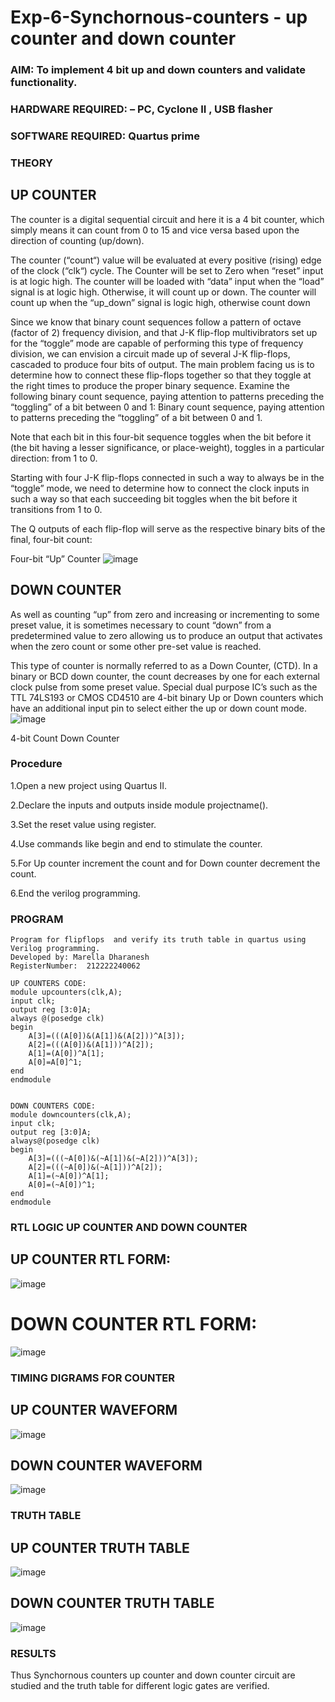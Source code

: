 # Exp-6-Synchornous-counters - up counter and down counter 
### AIM: To implement 4 bit up and down counters and validate  functionality.
### HARDWARE REQUIRED:  – PC, Cyclone II , USB flasher
### SOFTWARE REQUIRED:   Quartus prime
### THEORY 

## UP COUNTER 
The counter is a digital sequential circuit and here it is a 4 bit counter, which simply means it can count from 0 to 15 and vice versa based upon the direction of counting (up/down). 

The counter (“count“) value will be evaluated at every positive (rising) edge of the clock (“clk“) cycle.
The Counter will be set to Zero when “reset” input is at logic high.
The counter will be loaded with “data” input when the “load” signal is at logic high. Otherwise, it will count up or down.
The counter will count up when the “up_down” signal is logic high, otherwise count down

Since we know that binary count sequences follow a pattern of octave (factor of 2) frequency division, and that J-K flip-flop multivibrators set up for the “toggle” mode are capable of performing this type of frequency division, we can envision a circuit made up of several J-K flip-flops, cascaded to produce four bits of output.
The main problem facing us is to determine how to connect these flip-flops together so that they toggle at the right times to produce the proper binary sequence.
Examine the following binary count sequence, paying attention to patterns preceding the “toggling” of a bit between 0 and 1:
Binary count sequence, paying attention to patterns preceding the “toggling” of a bit between 0 and 1.

Note that each bit in this four-bit sequence toggles when the bit before it (the bit having a lesser significance, or place-weight), toggles in a particular direction: from 1 to 0.



 
 

Starting with four J-K flip-flops connected in such a way to always be in the “toggle” mode, we need to determine how to connect the clock inputs in such a way so that each succeeding bit toggles when the bit before it transitions from 1 to 0.

The Q outputs of each flip-flop will serve as the respective binary bits of the final, four-bit count:

 
 

Four-bit “Up” Counter
![image](https://user-images.githubusercontent.com/36288975/169644758-b2f4339d-9532-40c5-af40-8f4f8c942e2c.png)



## DOWN COUNTER 

As well as counting “up” from zero and increasing or incrementing to some preset value, it is sometimes necessary to count “down” from a predetermined value to zero allowing us to produce an output that activates when the zero count or some other pre-set value is reached.

This type of counter is normally referred to as a Down Counter, (CTD). In a binary or BCD down counter, the count decreases by one for each external clock pulse from some preset value. Special dual purpose IC’s such as the TTL 74LS193 or CMOS CD4510 are 4-bit binary Up or Down counters which have an additional input pin to select either the up or down count mode.
![image](https://user-images.githubusercontent.com/36288975/169644844-1a14e123-7228-4ed8-81a9-eb937dff4ac8.png)


4-bit Count Down Counter
### Procedure

1.Open a new project using Quartus II.

2.Declare the inputs and outputs inside module projectname().

3.Set the reset value using register.

4.Use commands like begin and end to stimulate the counter.

5.For Up counter increment the count and for Down counter decrement the count.

6.End the verilog programming.



### PROGRAM 
```
Program for flipflops  and verify its truth table in quartus using Verilog programming.
Developed by: Marella Dharanesh
RegisterNumber:  212222240062

UP COUNTERS CODE:
module upcounters(clk,A);
input clk;
output reg [3:0]A;
always @(posedge clk)
begin
	A[3]=(((A[0])&(A[1])&(A[2]))^A[3]);
	A[2]=(((A[0])&(A[1]))^A[2]);
	A[1]=(A[0])^A[1];
	A[0]=A[0]^1;
end
endmodule


DOWN COUNTERS CODE:
module downcounters(clk,A);
input clk;
output reg [3:0]A;
always@(posedge clk)
begin
	A[3]=(((~A[0])&(~A[1])&(~A[2]))^A[3]);
	A[2]=(((~A[0])&(~A[1]))^A[2]);
	A[1]=(~A[0])^A[1];
	A[0]=(~A[0])^1;
end
endmodule
```

### RTL LOGIC UP COUNTER AND DOWN COUNTER  

## UP COUNTER RTL FORM:
![image](https://github.com/Vasanthpushpa/Exp-7-Synchornous-counters-/assets/119291100/a28b37f3-125e-423b-8e66-cea6594f4900)

# DOWN COUNTER RTL FORM:
![image](https://github.com/Vasanthpushpa/Exp-7-Synchornous-counters-/assets/119291100/3c932b64-27a2-4190-998d-624f1902754a)

### TIMING DIGRAMS FOR COUNTER  


## UP COUNTER WAVEFORM
![image](https://github.com/Vasanthpushpa/Exp-7-Synchornous-counters-/assets/119291100/0c9d786b-a7ff-42f0-abad-8377c06ff20d)

## DOWN COUNTER WAVEFORM
![image](https://github.com/Vasanthpushpa/Exp-7-Synchornous-counters-/assets/119291100/2331379f-4d89-4a31-90db-e9b70816391d)


### TRUTH TABLE 

## UP COUNTER TRUTH TABLE
![image](https://github.com/Vasanthpushpa/Exp-7-Synchornous-counters-/assets/119291100/f4a190c2-59a4-4af9-8a14-4dfc2631d00e)

## DOWN COUNTER TRUTH TABLE
![image](https://github.com/Vasanthpushpa/Exp-7-Synchornous-counters-/assets/119291100/bc5d3a04-25d2-453b-9ae0-ab91f7995b2c)



### RESULTS 
Thus Synchornous counters up counter and down counter circuit are studied and the truth table for different logic gates are verified.
